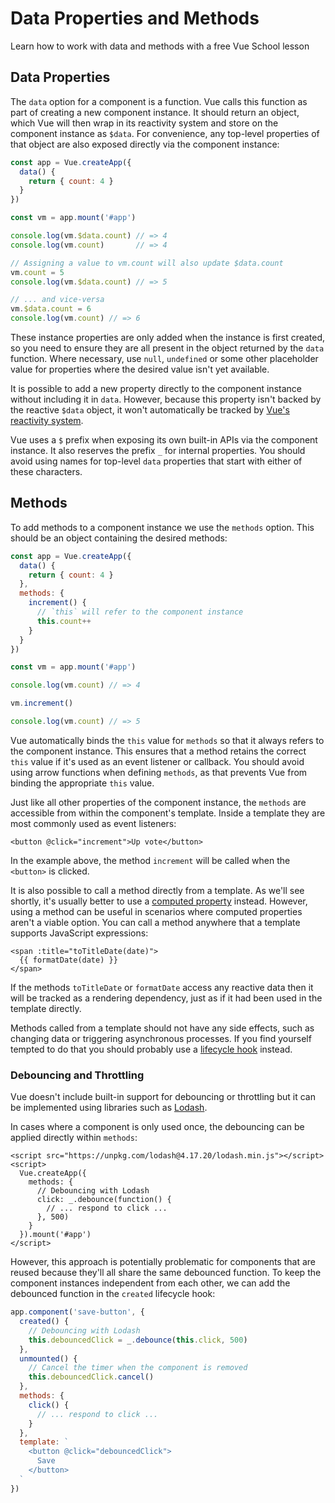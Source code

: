 # Data Properties and Methods

<VideoLesson href="https://vueschool.io/lessons/methods-in-vue-3?friend=vuejs" title="Learn how to use methods on Vue School">Learn how to work with data and methods with a free Vue School lesson</VideoLesson>

## Data Properties

The `data` option for a component is a function. Vue calls this function as part of creating a new component instance. It should return an object, which Vue will then wrap in its reactivity system and store on the component instance as `$data`. For convenience, any top-level properties of that object are also exposed directly via the component instance:

```js
const app = Vue.createApp({
  data() {
    return { count: 4 }
  }
})

const vm = app.mount('#app')

console.log(vm.$data.count) // => 4
console.log(vm.count)       // => 4

// Assigning a value to vm.count will also update $data.count
vm.count = 5
console.log(vm.$data.count) // => 5

// ... and vice-versa
vm.$data.count = 6
console.log(vm.count) // => 6
```

These instance properties are only added when the instance is first created, so you need to ensure they are all present in the object returned by the `data` function. Where necessary, use `null`, `undefined` or some other placeholder value for properties where the desired value isn't yet available.

It is possible to add a new property directly to the component instance without including it in `data`. However, because this property isn't backed by the reactive `$data` object, it won't automatically be tracked by [Vue's reactivity system](reactivity.html).

Vue uses a `$` prefix when exposing its own built-in APIs via the component instance. It also reserves the prefix `_` for internal properties. You should avoid using names for top-level `data` properties that start with either of these characters.

## Methods

To add methods to a component instance we use the `methods` option. This should be an object containing the desired methods:

```js
const app = Vue.createApp({
  data() {
    return { count: 4 }
  },
  methods: {
    increment() {
      // `this` will refer to the component instance
      this.count++
    }
  }
})

const vm = app.mount('#app')

console.log(vm.count) // => 4

vm.increment()

console.log(vm.count) // => 5
```

Vue automatically binds the `this` value for `methods` so that it always refers to the component instance. This ensures that a method retains the correct `this` value if it's used as an event listener or callback. You should avoid using arrow functions when defining `methods`, as that prevents Vue from binding the appropriate `this` value.

Just like all other properties of the component instance, the `methods` are accessible from within the component's template. Inside a template they are most commonly used as event listeners:

```vue-html
<button @click="increment">Up vote</button>
```

In the example above, the method `increment` will be called when the `<button>` is clicked.

It is also possible to call a method directly from a template. As we'll see shortly, it's usually better to use a [computed property](computed.html) instead. However, using a method can be useful in scenarios where computed properties aren't a viable option. You can call a method anywhere that a template supports JavaScript expressions:

```vue-html
<span :title="toTitleDate(date)">
  {{ formatDate(date) }}
</span>
```

If the methods `toTitleDate` or `formatDate` access any reactive data then it will be tracked as a rendering dependency, just as if it had been used in the template directly.

Methods called from a template should not have any side effects, such as changing data or triggering asynchronous processes. If you find yourself tempted to do that you should probably use a [lifecycle hook](instance.html#lifecycle-hooks) instead.

### Debouncing and Throttling

Vue doesn't include built-in support for debouncing or throttling but it can be implemented using libraries such as [Lodash](https://lodash.com/).

In cases where a component is only used once, the debouncing can be applied directly within `methods`:

```vue-html
<script src="https://unpkg.com/lodash@4.17.20/lodash.min.js"></script>
<script>
  Vue.createApp({
    methods: {
      // Debouncing with Lodash
      click: _.debounce(function() {
        // ... respond to click ...
      }, 500)
    }
  }).mount('#app')
</script>
```

However, this approach is potentially problematic for components that are reused because they'll all share the same debounced function. To keep the component instances independent from each other, we can add the debounced function in the `created` lifecycle hook:

```js
app.component('save-button', {
  created() {
    // Debouncing with Lodash
    this.debouncedClick = _.debounce(this.click, 500)
  },
  unmounted() {
    // Cancel the timer when the component is removed
    this.debouncedClick.cancel()
  },
  methods: {
    click() {
      // ... respond to click ...
    }
  },
  template: `
    <button @click="debouncedClick">
      Save
    </button>
  `
})
```
